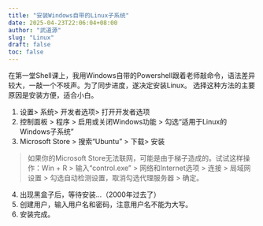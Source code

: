 ```yaml
---
title: "安装Windows自带的Linux子系统"
date: 2025-04-23T22:06:04+08:00
author: "武道源"
slug: "Linux"
draft: false
toc: false
---
```

在第一堂Shell课上，我用Windows自带的Powershell跟着老师敲命令，语法差异较大，一敲一个不吱声。为了同步进度，遂决定安装Linux。
选择这种方法的主要原因是安装方便，适合小白。
1. 设置> 系统> 开发者选项> 打开开发者选项
2. 控制面板 > 程序 > 启用或关闭Windows功能 > 勾选“适用于Linux的Windows子系统”
3. Microsoft Store > 搜索“Ubuntu” > 下载> 安装
> 如果你的Microsoft Store无法联网，可能是由于梯子造成的。试试这样操作：Win + R > 输入“control.exe” > 网络和Internet选项 > 连接 > 局域网设置 > 勾选自动检测设置，取消勾选代理服务器 > 确定。
4. 出现黑盒子后，等待安装...（2000年过去了）
5. 创建用户，输入用户名和密码，注意用户名不能为大写。
6. 安装完成。

